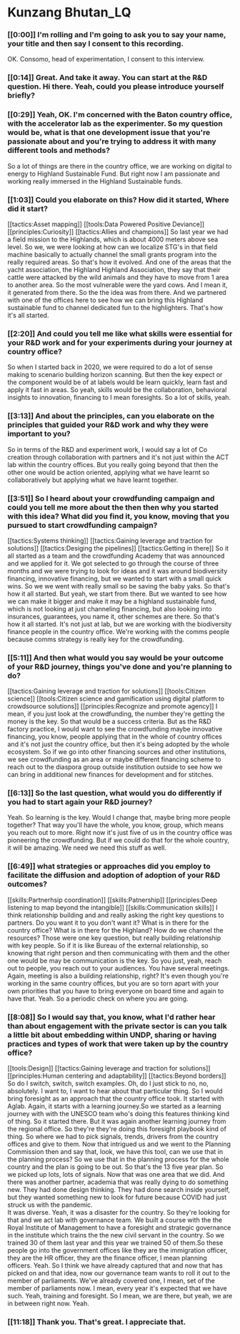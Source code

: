 # Kunzang Bhutan\_LQ

### [[0:00]] I'm rolling and I'm going to ask you to say your name, your title and then say I consent to this recording\.

OK\. Consomo, head of experimentation, I consent to this interview\.

### [[0:14]] Great\. And take it away\. You can start at the R&D question\. Hi there\. Yeah, could you please introduce yourself briefly?

### [[0:29]] Yeah, OK\. I'm concerned with the Baton country office, with the accelerator lab as the experimenter\. So my question would be, what is that one development issue that you're passionate about and you're trying to address it with many different tools and methods?

So a lot of things are there in the country office, we are working on digital to energy to Highland Sustainable Fund\. But right now I am passionate and working really immersed in the Highland Sustainable funds\.

### [[1:03]] Could you elaborate on this? How did it started, Where did it start?

[[tactics:Asset mapping]]
[[tools:Data Powered Positive Deviance]]
[[principles:Curiosity]]
[[tactics:Allies and champions]]
So last year we had a field mission to the Highlands, which is about 4000 meters above sea level\. So we, we were looking at how can we localize STG's in that field machine basically to actually channel the small grants program into the really required areas\. So that's how it evolved\. And one of the areas that the yacht association, the Highland Highland Association, they say that their cattle were attacked by the wild animals and they have to move from 1 area to another area\. So the most vulnerable were the yard cows\. And I mean it, it generated from there\. So the the idea was from there\. And we partnered with one of the offices here to see how we can bring this Highland sustainable fund to channel dedicated fun to the highlighters\. That's how it's all started\.


### [[2:20]] And could you tell me like what skills were essential for your R&D work and for your experiments during your journey at country office?

So when I started back in 2020, we were required to do a lot of sense making to scenario building horizon scanning\. But then the key expect or the component would be of at labels would be learn quickly, learn fast and apply it fast in areas\. So yeah, skills would be the collaboration, behavioral insights to innovation, financing to I mean foresights\. So a lot of skills, yeah\.

### [[3:13]] And about the principles, can you elaborate on the principles that guided your R&D work and why they were important to you?

So in terms of the R&D and experiment work, I would say a lot of Co creation through collaboration with partners and it's not just within the ACT lab within the country offices\. But you really going beyond that then the other one would be action oriented, applying what we have learnt so collaboratively but applying what we have learnt together\.

### [[3:51]] So I heard about your crowdfunding campaign and could you tell me more about the then then why you started with this idea? What did you find it, you know, moving that you pursued to start crowdfunding campaign?

[[tactics:Systems thinking]]
[[tactics:Gaining leverage and traction for solutions]]
[[tactics:Desiging the pipelines]]
[[tactics:Getting in there]]
So it all started as a team and the crowdfunding Academy that was announced and we applied for it\. We got selected to go through the course of three months and we were trying to look for ideas and it was around biodiversity financing, innovative financing, but we wanted to start with a small quick wins\. So we we went with really small so be saving the baby yaks\. So that's how it all started\. But yeah, we start from there\. But we wanted to see how we can make it bigger and make it may be a highland sustainable fund, which is not looking at just channeling financing, but also looking into insurances, guarantees, you name it, other schemes are there\. So that's how it all started\. It's not just at lab, but we are working with the biodiversity finance people in the country office\. We're working with the comms people because comms strategy is really key for the crowdfunding\.


### [[5:11]] And then what would you say would be your outcome of your R&D journey, things you've done and you're planning to do?

[[tactics:Gaining leverage and traction for solutions]]
[[tools:Citizen science]]
[[tools:Citizen science and gamification using digital platform to crowdsource solutions]]
[[principles:Recognize and promote agency]]
I mean, if you just look at the crowdfunding, the number they're getting the money is the key\. So that would be a success criteria\. But as the R&D factory practice, I would want to see the crowdfunding maybe innovative financing, you know, people applying that in the whole of country offices and it's not just the country office, but then it's being adopted by the whole ecosystem\. So if we go into other financing sources and other institutions, we see crowdfunding as an area or maybe different financing scheme to reach out to the diaspora group outside institution outside to see how we can bring in additional new finances for development and for stitches\.


### [[6:13]] So the last question, what would you do differently if you had to start again your R&D journey?

Yeah\. So learning is the key\. Would I change that, maybe bring more people together? That way you'll have the whole, you know, group, which means you reach out to more\. Right now it's just five of us in the country office was pioneering the crowdfunding\. But if we could do that for the whole country, it will be amazing\. We need we need this stuff as well\.

### [[6:49]] what strategies or approaches did you employ to facilitate the diffusion and adoption of adoption of your R&D outcomes?

[[skills:Partnerhsip coordination]]
[[skills:Patnership]]
[[principles:Deep listening to map beyond the intangible]]
[[skills:Communication skills]]
I think relationship building and and really asking the right key questions to partners\. Do you want it to you don't want it? What is in there for the country office? What is in there for the Highland? How do we channel the resources? Those were one key question, but really building relationship with key people\. So if it is like Bureau of the external relationship, so knowing that right person and then communicating with them and the other one would be may be communication is the key\. So you just, yeah, reach out to people, you reach out to your audiences\. You have several meetings\. Again, meeting is also a building relationship, right? It's even though you're working in the same country offices, but you are so torn apart with your own priorities that you have to bring everyone on board time and again to have that\. Yeah\. So a periodic check on where you are going\.


### [[8:08]] So I would say that, you know, what I'd rather hear than about engagement with the private sector is can you talk a little bit about embedding within UNDP, sharing or having practices and types of work that were taken up by the country office?

[[tools:Design]]
[[tactics:Gaining leverage and traction for solutions]]
[[principles:Human centering and adaptability]]
[[tactics:Beyond borders]]
So do I switch, switch, switch examples\. Oh, do I just stick to no, no, absolutely\. I want to, I want to hear about that particular thing\. So I would bring foresight as an approach that the country office took\. It started with Aglab\. Again, it starts with a learning journey\.So we started as a learning journey with with the UNESCO team who's doing this features thinking kind of thing\. So it started there\. But it was again another learning journey from the regional office\. So they're they're doing this foresight playbook kind of thing\. So where we had to pick signals, trends, drivers from the country offices and give to them\. Now that intrigued us and we went to the Planning Commission then and say that, look, we have this tool, can we use that in the planning process? So we use that in the planning process for the whole country and the plan is going to be out\. So that's the 13 five year plan\. So we picked up lots, lots of signals\. Now that was one area that we did\. And there was another partner, academia that was really dying to do something new\. They had done design thinking\. They had done search inside yourself, but they wanted something new to look for future because COVID had just struck us with the pandemic\.  
It was diverse\. Yeah, it was a disaster for the country\. So they're looking for that and we act lab with governance team\. We built a course with the the Royal Institute of Management to have a foresight and strategic governance in the institute which trains the the new civil servant in the country\. So we trained 30 of them last year and this year we trained 50 of them\.So these people go into the government offices like they are the immigration officer, they are the HR officer, they are the finance officer, I mean planning officers\. Yeah\. So I think we have already captured that and now that has picked on and that idea, now our governance team wants to roll it out to the member of parliaments\. We've already covered one, I mean, set of the member of parliaments now\. I mean, every year it's expected that we have such\. Yeah, training and foresight\. So I mean, we are there, but yeah, we are in between right now\. Yeah\.


### [[11:18]] Thank you\. That's great\. I appreciate that\.

